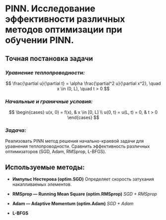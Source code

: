 # PINN. Исследование эффективности различных методов оптимизации при обучении PINN.

## Точная постановка задачи

### *Уравнение теплопроводности:*

$$
\frac{\partial u}{\partial t} = \alpha \frac{\partial^2 u}{\partial x^2}, \quad x \in (0, L), \quad t > 0
$$

### *Начальные и граничные условия:*

$$
\begin{cases}
u(x, 0) = f(x), & x \in [0, L] \\
u(0, t) = u(L, t) = 0, & t > 0
\end{cases}
$$

### *Задача:*
Реализовать PINN метод решения начально-краевой задачи для уравнения теплопроводности. Сравнить эффективность различных оптимизаторов (SGD, Adam, RMSprop, L-BFGS).

## Используемые методы:

- **Импульс Нестерова (optim.SGD)**
  Определяет скорость затухания накапливаемых элементов.

- **RMSprop — Running Mean Square (optim.RMSprop)**
  *SGD + RMSprop*

- **Adam — Adaptive Momentum (optim.Adam)**
  *SGD + Adam*

- **L-BFGS**

